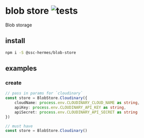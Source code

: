 # blob store ![tests](https://github.com/ssc-hermes/blob-store/actions/workflows/nodejs.yml/badge.svg)

Blob storage

## install

```bash
npm i -S @ssc-hermes/blob-store
```

## examples

### create
```ts
// pass in params for `cloudinary`
const store = BlobStore.Cloudinary({
    cloudName: process.env.CLOUDINARY_CLOUD_NAME as string,
    apiKey: process.env.CLOUDINARY_API_KEY as string,
    apiSecret: process.env.CLOUDINARY_API_SECRET as string
})
```

```ts
// must have 
const store = BlobStore.Cloudinary()
```
